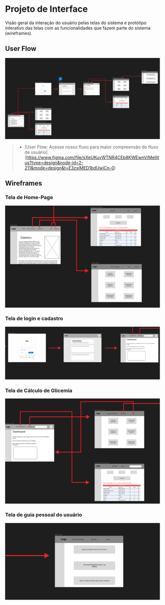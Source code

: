 # Projeto de Interface

Visão geral da interação do usuário pelas telas do sistema e protótipo interativo das telas com as funcionalidades que fazem parte do sistema (wireframes).

## User Flow

![Home-Page](/snapshots/user-flows-and-wireframes/userflow.png)

> - [User Flow: Acesse nosso fluxo para maior compreensão do fluxo de usuário] (https://www.figma.com/file/sXeUKuvWTNR4CEb8KWEwnV/Mellitus?type=design&node-id=2-211&mode=design&t=E3zxiMED1bdUwiCn-0)

## Wireframes

### Tela de Home-Page

![Home-Page](/snapshots/user-flows-and-wireframes/Userflow1.png)

### Tela de login e cadastro

![Home-Page](/snapshots/user-flows-and-wireframes/Userflow2.png)

### Tela de Cálculo de Glicemia

![Home-Page](/snapshots/user-flows-and-wireframes/Userflow3.png)

### Tela de guia pessoal do usuário

![Home-Page](/snapshots/user-flows-and-wireframes/Userflow4.png)



